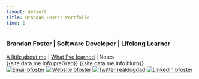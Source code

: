 ```yaml
---
layout: default
title: Brandan Foster Portfolio
time: 1
---
```


### Brandan Foster | Software Developer | Lifelong Learner

[A little about me](about.md)   | [What I've learned](cv.md) | Notes
<br>
{{site.data.me.info.preGrad}}
{{site.data.me.info.blurb}}
<br>
[![Email bfoster](https://img.shields.io/badge/Email-brandan@getfoster.net-green?style=for-the-badge)](mailto:brandan@getfoster.net)
[![Website bfoster](https://img.shields.io/badge/Website-./getfoster-yellow?style=for-the-badge)](https:www.getfoster.net/hire-me)
[![Twitter realdogdad](https://img.shields.io/badge/Twitter-@real_dog_dad-9cf?style=for-the-badge)](https://twitter.com/real_dog_dad)
[![LinkedIn bfoster](https://img.shields.io/badge/LinkedIn-getfoster-blue?style=for-the-badge)](https://www.linkedin.com/in/getfoster/)
<br>